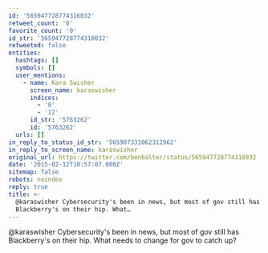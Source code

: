 ```yaml
---
id: '565947728774316032'
retweet_count: '0'
favorite_count: '0'
id_str: '565947728774316032'
retweeted: false
entities:
  hashtags: []
  symbols: []
  user_mentions:
    - name: Kara Swisher
      screen_name: karaswisher
      indices:
        - '0'
        - '12'
      id_str: '5763262'
      id: '5763262'
  urls: []
in_reply_to_status_id_str: '565907331062312962'
in_reply_to_screen_name: karaswisher
original_url: https://twitter.com/benbalter/status/565947728774316032
date: '2015-02-12T18:57:07.000Z'
sitemap: false
robots: noindex
reply: true
title: >-
  @karaswisher Cybersecurity's been in news, but most of gov still has
  Blackberry's on their hip. What…
---
```


@karaswisher Cybersecurity's been in news, but most of gov still has Blackberry's on their hip. What needs to change for gov to catch up?